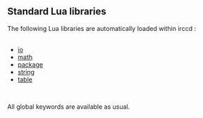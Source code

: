 ## Standard Lua libraries

The following Lua libraries are automatically loaded within irccd : <br /><br />

 * [io](http://www.lua.org/manual/5.2/manual.html#pdf-io.close "io")
 * [math](http://www.lua.org/manual/5.2/manual.html#pdf-math.abs "math")
 * [package](http://www.lua.org/manual/5.2/manual.html#pdf-package.config "package")
 * [string](http://www.lua.org/manual/5.2/manual.html#pdf-string.byte "string")
 * [table](http://www.lua.org/manual/5.2/manual.html#pdf-table.concat "table")

<br />

All global keywords are available as usual.
